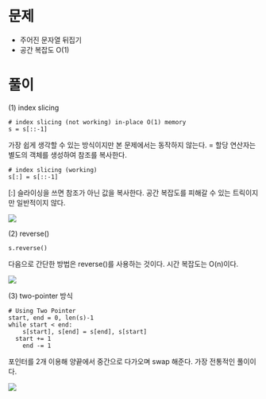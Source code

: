 # 문제

* 주어진 문자열 뒤집기
* 공간 복잡도 O(1)

# 풀이

(1) index slicing

```
# index slicing (not working) in-place O(1) memory
s = s[::-1]
```

가장 쉽게 생각할 수 있는 방식이지만 본 문제에서는 동작하지 않는다. = 할당 연산자는 별도의 객체를 생성하여 참조를 복사한다. 

```
# index slicing (working)
s[:] = s[::-1]
```

[:] 슬라이싱을 쓰면 참조가 아닌 값을 복사한다. 공간 복잡도를 피해갈 수 있는 트릭이지만 일반적이지 않다.

![](https://images.velog.io/images/bae12/post/a4b045b7-216c-4462-bb7c-2a2dd3dcab95/image.png)


(2) reverse()
```
s.reverse()
```

다음으로 간단한 방법은 reverse()를 사용하는 것이다. 시간 복잡도는 O(n)이다.

![](https://images.velog.io/images/bae12/post/262d51b5-2438-47c8-a608-6038b0467536/image.png)

(3) two-pointer  방식
```
# Using Two Pointer
start, end = 0, len(s)-1
while start < end:
	s[start], s[end] = s[end], s[start]
  start += 1
	end -= 1
```
포인터를 2개 이용해 양끝에서 중간으로 다가오며 swap 해준다. 가장 전통적인 풀이이다.

![](https://images.velog.io/images/bae12/post/c67bce06-37a9-4e7d-b51b-85a5da525afd/image.png)
